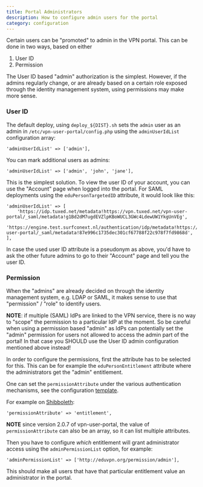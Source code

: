 ```yaml
---
title: Portal Administrators
description: How to configure admin users for the portal
category: configuration
---
```


Certain users can be "promoted" to admin in the VPN portal. This can be done in
two ways, based on either

1. User ID
2. Permission

The User ID based "admin" authorization is the simplest. However, if the 
admins regularly change, or are already based on a certain role exposed through 
the identity management system, using permissions may make more sense.

### User ID

The default deploy, using `deploy_${DIST}.sh` sets the `admin` user as an
admin in `/etc/vpn-user-portal/config.php` using the `adminUserIdList` 
configuration array:

    'adminUserIdList' => ['admin'],

You can mark additional users as admins:

    'adminUserIdList' => ['admin', 'john', 'jane'],

This is the simplest solution. To view the user ID of your account, you can use 
the "Account" page when logged into the portal. For SAML deployments using the 
`eduPersonTargetedID` attribute, it would look like this:

    'adminUserIdList' => [
        'https://idp.tuxed.net/metadata!https://vpn.tuxed.net/vpn-user-portal/_saml/metadata!g1Bd2dM7ugdEVZlpKBoWUCL3GWc4LdewUW1YkgUnVEg',
        'https://engine.test.surfconext.nl/authentication/idp/metadata!https://vpn.tuxed.net/vpn-user-portal/_saml/metadata!87e996c1735dec301cf67788f22c978f7fd9868d',
    ],

In case the used user ID attribute is a pseudonym as above, you'd have to ask
the other future admins to go to their "Account" page and tell you the user ID.

### Permission

When the "admins" are already decided on through the identity management 
system, e.g. LDAP or SAML, it makes sense to use that "permission" / "role" to 
identify users.

**NOTE**: if multiple (SAML) IdPs are linked to the VPN service, there is no 
way to "scope" the permission to a particular IdP at the moment. So be careful
when using a permission based "admin" as IdPs can potentially set the "admin"
permission for users not allowed to access the admin part of the portal! In 
that case you SHOULD use the User ID admin configuration mentioned above 
instead!

In order to configure the permissions, first the attribute has to be selected 
for this. This can be for example the `eduPersonEntitlement` attribute where 
the administrators get the "admin" entitlement. 

One can set the `permissionAttribute` under the various authentication 
mechanisms, see the configuration [template](https://github.com/eduvpn/vpn-user-portal/blob/v2/config/config.php.example). 

For example on [Shibboleth](SHIBBOLETH_SP.md):

    'permissionAttribute' => 'entitlement',

**NOTE** since version 2.0.7 of vpn-user-portal, the value of 
`permissionAttribute` can also be an array, so it can list multiple attributes.

Then you have to configure _which_ entitlement will grant administrator access
using the `adminPermissionList` option, for example:

    'adminPermissionList' => ['http://eduvpn.org/permission/admin'],

This should make all users that have that particular entitlement value an 
administrator in the portal.

